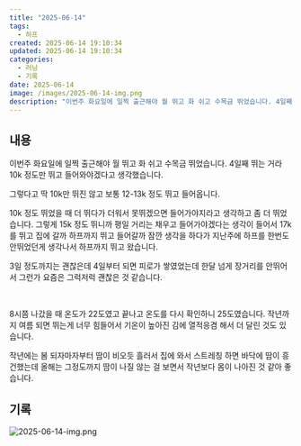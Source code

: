 ```yaml
---
title: "2025-06-14"
tags:
  - 하프
created: 2025-06-14 19:10:34
updated: 2025-06-14 19:10:34
categories:
  - 러닝
  - 기록
date: 2025-06-14
image: /images/2025-06-14-img.png
description: "이번주 화요일에 일찍 출근해야 월 뛰고 화 쉬고 수목금 뛰었습니다. 4일째 뛰는 거라 10k 정도만 뛰고 들어와야겠다고 생각했습니다. 그렇다고 딱 10k만 뛰진 않고 보통 12-13k 정도 뛰고 들어옵니다. 10k 정도 뛰었을 때 더 뛰다가 더워서 못뛰겠으면 들어가야지라고 생각하고 좀 "
---
```


## 내용

이번주 화요일에 일찍 출근해야 월 뛰고 화 쉬고 수목금 뛰었습니다. 4일째 뛰는 거라 10k 정도만 뛰고 들어와야겠다고 생각했습니다.

그렇다고 딱 10k만 뛰진 않고 보통 12-13k 정도 뛰고 들어옵니다.

10k 정도 뛰었을 때 더 뛰다가 더워서 못뛰겠으면 들어가야지라고 생각하고 좀 더 뛰었습니다. 그렇게 15k 정도 뛰니까 평일 거리는 채우고 들어가야겠다는 생각이 들어서 17k를 뛰고 집에 갈까 하프까지 뛰고 들어갈까 잠깐 생각을 하다가 지난주에 하프를 한번도 안뛰었던게 생각나서 하프까지 뛰고 왔습니다.

3일 정도까지는 괜찮은데 4일부터 되면 피로가 쌓였었는데 한달 넘게 장거리를 안뛰어서 그런가 요즘은 그럭저럭 괜찮은 것 같습니다.

 

8시쯤 나갔을 때 온도가 22도였고 끝나고 온도를 다시 확인하니 25도였습니다. 작년까지 여름 되면 뛰는게 너무 힘들어서 기온이 높아진 김에 열적응겸 해서 더 달린 것도 있습니다.

작년에는 봄 되자마자부터 땀이 비오듯 흘러서 집에 와서 스트레칭 하면 바닥에 땀이 흥건했는데 올해는 그정도까지 땀이 나질 않는 걸 보면서 작년보다 몸이 나아진 것 같아 좋습니다.

## 기록

 
 ![2025-06-14-img.png](/images/2025-06-14-img.png)

